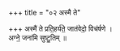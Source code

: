 +++
title = "०२ अस्मै ते"

+++
अस्मै॑ ते प्रति॒हर्य॑ते॒ जात॑वेदो॒ विच॑र्षणे ।  
अग्ने॒ जना॑मि सुष्टु॒तिम् ॥